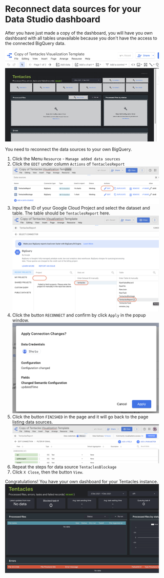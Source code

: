 # Reconnect data sources for your Data Studio dashboard

After you have just made a copy of the dashboard, you will have you own dashboard with all tables unavailable because you don't have the access to the connected BigQuery data.

![Unavailable tables in Data Studio](./images/datastudio/unavailable_data_sources.png)

You need to reconnect the data sources to your own BigQuery.

1. Click the Menu `Resource` - `Manage added data sources`
1. Click the `EDIT` under column `Actions` of `TentaclesReport`
![Edit data source](./images/datastudio/edit_data_source.png)
1. Input the ID of your Google Cloud Project and select the dataset and table. The table should be `TentaclesReport` here.
![Select table](./images/datastudio/select_table.png)
1. Click the button `RECONNECT` and confirm by click `Apply` in the popup window.
![Confirm reconnect](./images/datastudio/confirm_reconnect_table.png)
1. Click the button `FINISHED` in the page and it will go back to the page listing data sources.
![Finish editting](./images/datastudio/finish_editting.png)
1. Repeat the steps for data source `TentaclesBlockage`
1. Click `X Close`, then the button `View`.

Congratulations! You have your own dashboard for your Tentacles instance.
![Complated dashboard](./images/datastudio/completed_dashboard.png)
